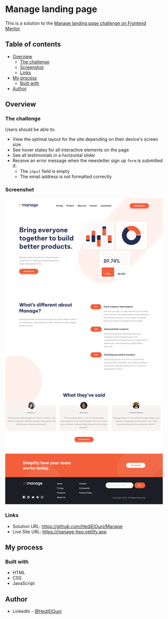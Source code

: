 # Manage landing page

This is a solution to the [Manage landing page challenge on Frontend Mentor](https://www.frontendmentor.io/challenges/manage-landing-page-SLXqC6P5).

## Table of contents

- [Overview](#overview)
  - [The challenge](#the-challenge)
  - [Screenshot](#screenshot)
  - [Links](#links)
- [My process](#my-process)
  - [Built with](#built-with)
- [Author](#author)

## Overview

### The challenge

Users should be able to:

- View the optimal layout for the site depending on their device's screen size
- See hover states for all interactive elements on the page
- See all testimonials in a horizontal slider
- Receive an error message when the newsletter sign up `form` is submitted if:
  - The `input` field is empty
  - The email address is not formatted correctly

### Screenshot

![](./images/screenshot.png)

### Links

- Solution URL: https://github.com/HediElOuni/Manage
- Live Site URL: https://manage-heo.netlify.app

## My process

### Built with

- HTML
- CSS
- JavaScript

## Author

- LinkedIn - [@HediElOuni](https://www.linkedin.com/in/hedi-el-ouni-962abb25b/)
